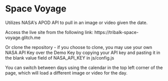 <h1>Space Voyage</h1>

<p>Utilizes NASA's APOD API to pull in an image or video given the date.</p>
Access the live site from the following link: https://tribalk-space-voyage.glitch.me

<p>Or clone the repository - if you choose to clone, you may use your own NASA API Key over the
Demo Key by copying your API key and pasting it in the blank value field of NASA_API_KEY in js/config.js</p>

<p>You can switch between days using the calendar in the top left corner of the page, which will load
a different image or video for the day.</p>